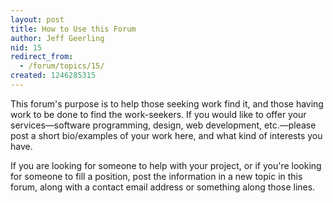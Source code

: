 ```yaml
---
layout: post
title: How to Use this Forum
author: Jeff Geerling
nid: 15
redirect_from:
  - /forum/topics/15/
created: 1246285315
---
```

This forum's purpose is to help those seeking work find it, and those having work to be done to find the work-seekers. If you would like to offer your services—software programming, design, web development, etc.—please post a short bio/examples of your work here, and what kind of interests you have.

If you are looking for someone to help with your project, or if you're looking for someone to fill a position, post the information in a new topic in this forum, along with a contact email address or something along those lines.
